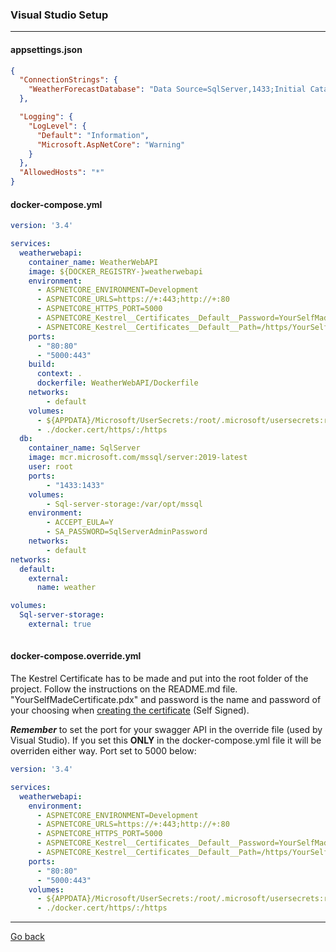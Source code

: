### **Visual Studio Setup**
---

#### **appsettings.json**
```json
{
  "ConnectionStrings": {
    "WeatherForecastDatabase": "Data Source=SqlServer,1433;Initial Catalog=DB;User ID=sa; Password=123456a@;Connect Timeout=99999;Encrypt=False;TrustServerCertificate=False;ApplicationIntent=ReadWrite;MultiSubnetFailover=False"
  },

  "Logging": {
    "LogLevel": {
      "Default": "Information",
      "Microsoft.AspNetCore": "Warning"
    }
  },
  "AllowedHosts": "*"
}
```
#### **docker-compose.yml**
```yml
version: '3.4'

services:
  weatherwebapi:
    container_name: WeatherWebAPI
    image: ${DOCKER_REGISTRY-}weatherwebapi
    environment:
      - ASPNETCORE_ENVIRONMENT=Development
      - ASPNETCORE_URLS=https://+:443;http://+:80
      - ASPNETCORE_HTTPS_PORT=5000
      - ASPNETCORE_Kestrel__Certificates__Default__Password=YourSelfMadeCertificatePassword
      - ASPNETCORE_Kestrel__Certificates__Default__Path=/https/YourSelfMadeCertificate.pfx
    ports:
      - "80:80"
      - "5000:443"
    build:
      context: .
      dockerfile: WeatherWebAPI/Dockerfile
    networks: 
        - default
    volumes:
      - ${APPDATA}/Microsoft/UserSecrets:/root/.microsoft/usersecrets:ro
      - ./docker.cert/https/:/https
  db:
    container_name: SqlServer
    image: mcr.microsoft.com/mssql/server:2019-latest
    user: root
    ports:
        - "1433:1433"
    volumes:
        - Sql-server-storage:/var/opt/mssql
    environment:
        - ACCEPT_EULA=Y
        - SA_PASSWORD=SqlServerAdminPassword
    networks:
        - default
networks:
  default:
    external:
      name: weather

volumes:
  Sql-server-storage:
    external: true
    
```
#### **docker-compose.override.yml**
The Kestrel Certificate has to be made and put into the root folder of the project. Follow the instructions on the README.md file. "YourSelfMadeCertificate.pdx" and password is the name and password of your choosing when [creating the certificate](/WeatherWebAPI/WeatherWebAPI/README_SelfSignedHttpsCertificate.md) (Self Signed). 

***Remember*** to set the port for your swagger API in the override file (used by Visual Studio). If you set this **ONLY** in the docker-compose.yml file it will be overriden either way. Port set to 5000 below:
```yml
version: '3.4'

services:
  weatherwebapi:
    environment:
      - ASPNETCORE_ENVIRONMENT=Development
      - ASPNETCORE_URLS=https://+:443;http://+:80
      - ASPNETCORE_HTTPS_PORT=5000
      - ASPNETCORE_Kestrel__Certificates__Default__Password=YourSelfMadeCertificatePassword
      - ASPNETCORE_Kestrel__Certificates__Default__Path=/https/YourSelfMadeCertificate.pfx
    ports:
      - "80:80"
      - "5000:443"
    volumes:
      - ${APPDATA}/Microsoft/UserSecrets:/root/.microsoft/usersecrets:ro
      - ./docker.cert/https/:/https

```
---
[Go back](/README.md/#Diagrams)
